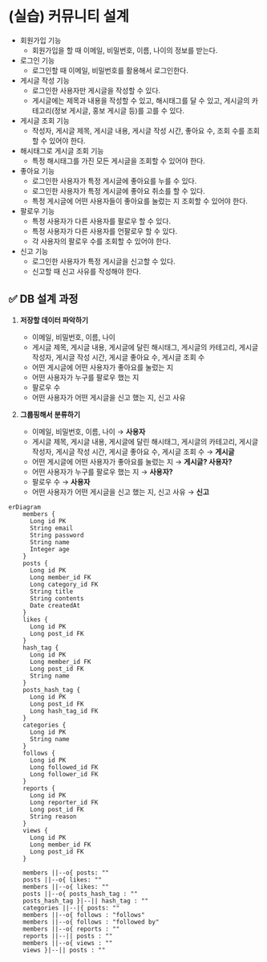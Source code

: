 # (실습) 커뮤니티 설계

- 회원가입 기능
    - 회원가입을 할 때 이메일, 비밀번호, 이름, 나이의 정보를 받는다.
- 로그인 기능
    - 로그인할 때 이메일, 비밀번호를 활용해서 로그인한다.
- 게시글 작성 기능
    - 로그인한 사용자만 게시글을 작성할 수 있다.
    - 게시글에는 제목과 내용을 작성할 수 있고, 해시태그를 달 수 있고, 게시글의 카테고리(정보 게시글, 홍보 게시글 등)를 고를 수 있다.
- 게시글 조회 기능
    - 작성자, 게시글 제목, 게시글 내용, 게시글 작성 시간, 좋아요 수, 조회 수를 조회할 수 있어야 한다.
- 해시태그로 게시글 조회 기능
    - 특정 해시태그를 가진 모든 게시글을 조회할 수 있어야 한다.
- 좋아요 기능
    - 로그인한 사용자가 특정 게시글에 좋아요를 누를 수 있다.
    - 로그인한 사용자가 특정 게시글에 좋아요 취소를 할 수 있다.
    - 특정 게시글에 어떤 사용자들이 좋아요를 눌렀는 지 조회할 수 있어야 한다.
- 팔로우 기능
    - 특정 사용자가 다른 사용자를 팔로우 할 수 있다.
    - 특정 사용자가 다른 사용자를 언팔로우 할 수 있다.
    - 각 사용자의 팔로우 수를 조회할 수 있어야 한다.
- 신고 기능
    - 로그인한 사용자가 특정 게시글을 신고할 수 있다.
    - 신고할 때 신고 사유를 작성해야 한다.

## ✅ DB 설계 과정

1. **저장할 데이터 파악하기**

    - 이메일, 비밀번호, 이름, 나이
    - 게시글 제목, 게시글 내용, 게시글에 달린 해시태그, 게시글의 카테고리, 게시글 작성자, 게시글 작성 시간, 게시글 좋아요 수, 게시글 조회 수
    - 어떤 게시글에 어떤 사용자가 좋아요를 눌렀는 지
    - 어떤 사용자가 누구를 팔로우 했는 지
    - 팔로우 수
    - 어떤 사용자가 어떤 게시글을 신고 했는 지, 신고 사유
2. **그룹핑해서 분류하기**

    - 이메일, 비밀번호, 이름, 나이 → **사용자**
    - 게시글 제목, 게시글 내용, 게시글에 달린 해시태그, 게시글의 카테고리, 게시글 작성자, 게시글 작성 시간, 게시글 좋아요 수, 게시글 조회 수 → **게시글**
    - 어떤 게시글에 어떤 사용자가 좋아요를 눌렀는 지 → **게시글? 사용자?**
    - 어떤 사용자가 누구를 팔로우 했는 지 → **사용자?**
	- 팔로우 수 → **사용자**
	- 어떤 사용자가 어떤 게시글을 신고 했는 지, 신고 사유 → **신고**

```mermaid
erDiagram
	members {
	  Long id PK
	  String email
	  String password
	  String name
	  Integer age
	}
	posts {
	  Long id PK
	  Long member_id FK
	  Long category_id FK
	  String title
	  String contents
	  Date createdAt
	}
	likes {
	  Long id PK
	  Long post_id FK
	}
	hash_tag {
	  Long id PK
	  Long member_id FK
	  Long post_id FK
	  String name
	}
	posts_hash_tag {
	  Long id PK
	  Long post_id FK
	  Long hash_tag_id FK
	}
	categories {
	  Long id PK
	  String name
	}
	follows {
	  Long id PK
	  Long followed_id FK
	  Long follower_id FK
	}
	reports {
	  Long id PK
	  Long reporter_id FK
	  Long post_id FK
	  String reason
	}
	views {
	  Long id PK
	  Long member_id FK
	  Long post_id FK
	}

	members ||--o{ posts: ""
	posts ||--o{ likes: ""
	members ||--o{ likes: ""
	posts ||--o{ posts_hash_tag : ""
	posts_hash_tag }|--|| hash_tag : ""
	categories ||--|{ posts: ""
	members ||--o{ follows : "follows"
	members ||--o{ follows : "followed by"
	members ||--o{ reports : ""
	reports ||--|| posts : ""
	members ||--o{ views : ""
	views }|--|| posts : ""
```
